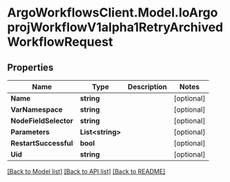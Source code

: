# ArgoWorkflowsClient.Model.IoArgoprojWorkflowV1alpha1RetryArchivedWorkflowRequest

## Properties

Name | Type | Description | Notes
------------ | ------------- | ------------- | -------------
**Name** | **string** |  | [optional] 
**VarNamespace** | **string** |  | [optional] 
**NodeFieldSelector** | **string** |  | [optional] 
**Parameters** | **List&lt;string&gt;** |  | [optional] 
**RestartSuccessful** | **bool** |  | [optional] 
**Uid** | **string** |  | [optional] 

[[Back to Model list]](../README.md#documentation-for-models) [[Back to API list]](../README.md#documentation-for-api-endpoints) [[Back to README]](../README.md)

